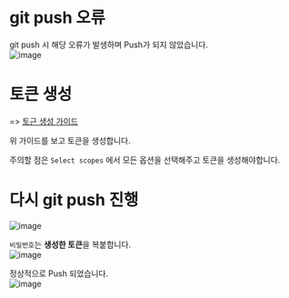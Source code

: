 # git push 오류

git push 시 해당 오류가 발생하며 Push가 되지 않았습니다.   
![image](https://user-images.githubusercontent.com/43658658/157381554-e6fdbd10-565c-48c4-b947-8284b2c4ea8f.png)

# 토큰 생성

=> [토근 생성 가이드](https://docs.github.com/en/authentication/keeping-your-account-and-data-secure/creating-a-personal-access-token)

위 가이드를 보고 토큰을 생성합니다.

주의할 점은 `Select scopes` 에서 모든 옵션을 선택해주고 토큰을 생성해야합니다.

# 다시 git push 진행

![image](https://user-images.githubusercontent.com/43658658/157381885-2a05f97c-9b68-4528-b24e-934a44157730.png)

`비밀번호`는 **생성한 토큰**을 복붙합니다.   
![image](https://user-images.githubusercontent.com/43658658/157382043-af8c54c8-0791-4054-96c7-be9970658aeb.png)

정상적으로 Push 되었습니다.   
![image](https://user-images.githubusercontent.com/43658658/157381948-a6f6a648-6193-442b-a10b-7350d50f3605.png)
